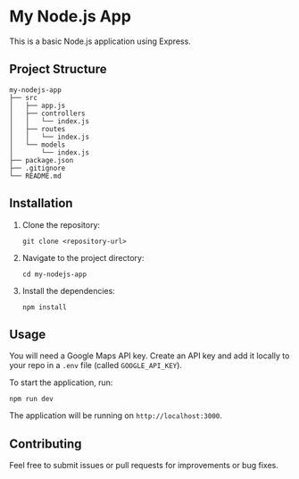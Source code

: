 # My Node.js App

This is a basic Node.js application using Express.

## Project Structure

```
my-nodejs-app
├── src
│   ├── app.js
│   ├── controllers
│   │   └── index.js
│   ├── routes
│   │   └── index.js
│   └── models
│       └── index.js
├── package.json
├── .gitignore
└── README.md
```

## Installation

1. Clone the repository:
   ```
   git clone <repository-url>
   ```
2. Navigate to the project directory:
   ```
   cd my-nodejs-app
   ```
3. Install the dependencies:
   ```
   npm install
   ```

## Usage

You will need a Google Maps API key. Create an API key and add it locally to your repo in a `.env` file (called `GOOGLE_API_KEY`).

To start the application, run:

```
npm run dev
```

The application will be running on `http://localhost:3000`.

## Contributing

Feel free to submit issues or pull requests for improvements or bug fixes.
